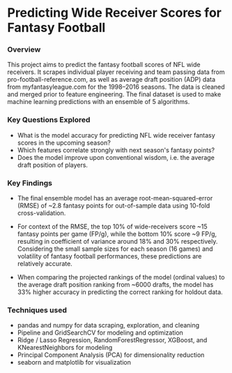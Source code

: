 # Predicting Wide Receiver Scores for Fantasy Football
### Overview
This project aims to predict the fantasy football scores of NFL wide receivers. It scrapes individual player receiving and team passing data from pro-football-reference.com, as well as average draft position (ADP) data from myfantasyleague.com for the 1998–2016 seasons. The data is cleaned and merged prior to feature engineering. The final dataset is used to make machine learning predictions with an ensemble of 5 algorithms.

### Key Questions Explored
- What is the model accuracy for predicting NFL wide receiver fantasy scores in the upcoming season?
- Which features correlate strongly with next season's fantasy points?
- Does the model improve upon conventional wisdom, i.e. the average draft position of players.

### Key Findings
- The final ensemble model has an average root-mean-squared-error (RMSE) of ~2.8 fantasy points for out-of-sample data using 10-fold cross-validation. 


- For context of the RMSE, the top 10% of wide-receivers score ~15 fantasy points per game (FP/g), while the bottom 10% score ~9 FP/g, resulting in coefficient of variance around 18% and 30% respectively. Considering the small sample sizes for each season (16 games) and volatility of fantasy football performances, these predictions are relatively accurate.


- When comparing the projected rankings of the model (ordinal values) to the average draft position ranking from ~6000 drafts, the model has 33% higher accuracy in predicting the correct ranking for holdout data.

### Techniques used
- pandas and numpy for data scraping, exploration, and cleaning
- Pipeline and GridSearchCV for modeling and optimization
- Ridge / Lasso Regression, RandomForestRegressor, XGBoost, and KNearestNeighbors for modeling
- Principal Component Analysis (PCA) for dimensionality reduction
- seaborn and matplotlib for visualization
